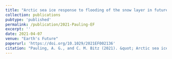 ```yaml
---
title: "Arctic sea ice response to flooding of the snow layer in future warming scenarios"
collection: publications
pubtype: 'published'
permalink: /publication/2021-Pauling-EF
excerpt: ''
date: 2021-04-07
venue: "Earth's Future"
paperurl: 'https://doi.org/10.1029/2021EF002136'
citation: "Pauling, A. G., and C. M. Bitz (2021). &quot; Arctic sea ice response to flooding of the snow layer in future warming scenarios&quot; <i>Earth's Future (in press)</i>"
---
```

